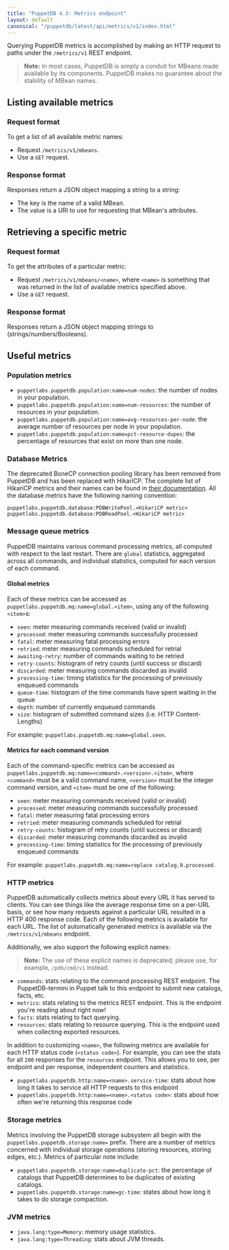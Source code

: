 ```yaml
---
title: "PuppetDB 4.3: Metrics endpoint"
layout: default
canonical: "/puppetdb/latest/api/metrics/v1/index.html"
---
```


[curl]: ../curl.html#using-curl-from-localhost-non-sslhttp

Querying PuppetDB metrics is accomplished by making an HTTP request
to paths under the `/metrics/v1` REST endpoint.

>**Note:** In most cases, PuppetDB is simply a conduit for MBeans made available
>by its components. PuppetDB makes no guarantee about the stability of MBean names.

## Listing available metrics

### Request format

To get a list of all available metric names:

* Request `/metrics/v1/mbeans`.
* Use a `GET` request.

### Response format

Responses return a JSON object mapping a string to a string:

* The key is the name of a valid MBean.
* The value is a URI to use for requesting that MBean's attributes.

## Retrieving a specific metric

### Request format

To get the attributes of a particular metric:

* Request `/metrics/v1/mbeans/<name>`, where `<name>` is something that was
  returned in the list of available metrics specified above.
* Use a `GET` request.

### Response format

Responses return a JSON object mapping strings to (strings/numbers/Booleans).

## Useful metrics

### Population metrics

* `puppetlabs.puppetdb.population:name=num-nodes`:
  the number of nodes in your population.
* `puppetlabs.puppetdb.population:name=num-resources`:
  the number of resources in your population.
* `puppetlabs.puppetdb.population:name=avg-resources-per-node`:
  the average number of resources per node in your population.
* `puppetlabs.puppetdb.population:name=pct-resource-dupes`:
  the percentage of resources that exist on more than one node.

### Database Metrics

The deprecated BoneCP connection pooling library has been removed from PuppetDB
and has been replaced with HikariCP. The complete list of HikariCP metrics and
their names can be found in
[their documentation](https://github.com/brettwooldridge/HikariCP/wiki/Dropwizard-Metrics).
All the database metrics have the following naming convention:

```
puppetlabs.puppetdb.database:PDBWritePool.<HikariCP metric>
puppetlabs.puppetdb.database:PDBReadPool.<HikariCP metric>
```

### Message queue metrics

PuppetDB maintains various command processing metrics, all computed
with respect to the last restart.  There are `global` statistics,
aggregated across all commands, and individual statistics, computed
for each version of each command.

#### Global metrics

Each of these metrics can be accessed as
`puppetlabs.puppetdb.mq:name=global.<item>`, using any of the
following `<item>`s:

* `seen`: meter measuring commands received (valid or invalid)
* `processed`: meter measuring commands successfully processed
* `fatal`: meter measuring fatal processing errors
* `retried`: meter measuring commands scheduled for retrial
* `awaiting-retry`: number of commands waiting to be retried
* `retry-counts`: histogram of retry counts (until success or discard)
* `discarded`: meter measuring commands discarded as invalid
* `processing-time`: timing statistics for the processing of
  previously enqueued commands
* `queue-time`: histogram of the time commands have spent waiting in the queue
* `depth`: number of currently enqueued commands
* `size`: histogram of submitted command sizes (i.e. HTTP Content-Lengths)

For example: `puppetlabs.puppetdb.mq:name=global.seen`.

#### Metrics for each command version

Each of the command-specific metrics can be accessed as
`puppetlabs.puppetdb.mq:name=<command>.<version>.<item>`, where
`<command>` must be a valid command name, `<version>` must be the
integer command version, and `<item>` must be one of the following:

* `seen`: meter measuring commands received (valid or invalid)
* `processed`: meter measuring commands successfully processed
* `fatal`: meter measuring fatal processing errors
* `retried`: meter measuring commands scheduled for retrial
* `retry-counts`: histogram of retry counts (until success or discard)
* `discarded`: meter measuring commands discarded as invalid
* `processing-time`: timing statistics for the processing of
  previously enqueued commands

For example: `puppetlabs.puppetdb.mq:name=replace catalog.9.processed`.

### HTTP metrics

PuppetDB automatically collects metrics about every URL it has served
to clients. You can see things like the average response time on a
per-URL basis, or see how many requests against a particular URL
resulted in a HTTP 400 response code. Each of the following metrics is
available for each URL. The list of automatically generated metrics is
available via the `/metrics/v1/mbeans` endpoint.

Additionally, we also support the following explicit names:

>**Note:** The use of these explicit names is deprecated; please use, for example, `/pdb/cmd/v1` instead.

* `commands`: stats relating to the command processing REST
  endpoint. The PuppetDB-termini in Puppet talk to this endpoint to
  submit new catalogs, facts, etc.
* `metrics`: stats relating to the metrics REST endpoint. This is the
  endpoint you're reading about right now!
* `facts`: stats relating to fact querying.
* `resources`: stats relating to resource querying. This is the
  endpoint used when collecting exported resources.

In addition to customizing `<name>`, the following metrics are
available for each HTTP status code (`<status code>`). For example, you can
see the stats for all `200` responses for the `resources`
endpoint. This allows you to see, per endpoint and per response,
independent counters and statistics.

* `puppetlabs.puppetdb.http:name=<name>.service-time`:
  stats about how long it takes to service all HTTP requests to this endpoint
* `puppetlabs.puppetdb.http:name=<name>.<status code>`:
  stats about how often we're returning this response code

### Storage metrics

Metrics involving the PuppetDB storage subsystem all begin with the
`puppetlabs.puppetdb.storage:name=` prefix. There are
a number of metrics concerned with individual storage operations (storing
resources, storing edges, etc.). Metrics of particular note include:

* `puppetlabs.puppetdb.storage:name=duplicate-pct`:
  the percentage of catalogs that PuppetDB determines to be
  duplicates of existing catalogs.
* `puppetlabs.puppetdb.storage:name=gc-time`: states
  about how long it takes to do storage compaction.

### JVM metrics

* `java.lang:type=Memory`: memory usage statistics.
* `java.lang:type=Threading`: stats about JVM threads.
